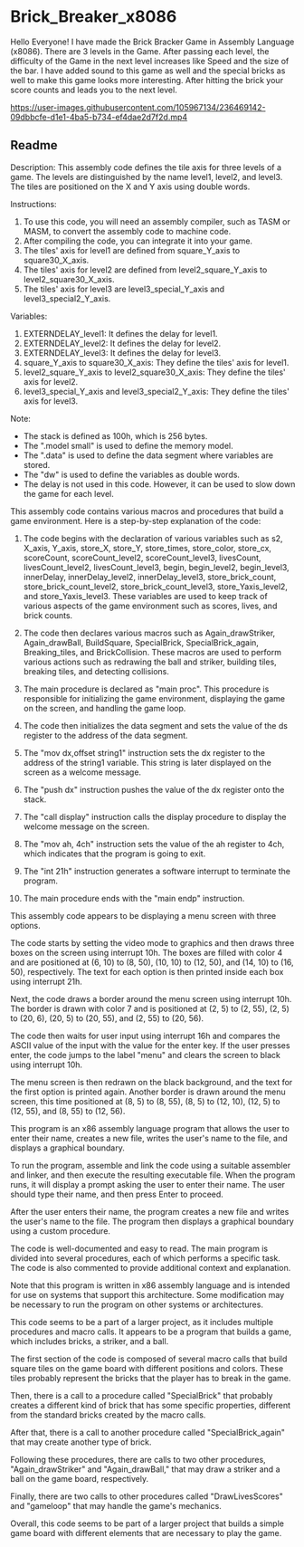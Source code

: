# Brick_Breaker_x8086
 Hello Everyone!  I have made the Brick Bracker Game in Assembly Language (x8086). There are 3 levels in the Game. After passing each level, the difficulty of the Game in the next level increases like Speed and the size of the bar.   I have added sound to this game as well and the special bricks as well to make this game looks more interesting.  After hitting the brick your score counts and leads you to the next level. 


https://user-images.githubusercontent.com/105967134/236469142-09dbbcfe-d1e1-4ba5-b734-ef4dae2d7f2d.mp4

## Readme

Description:
This assembly code defines the tile axis for three levels of a game. The levels are distinguished by the name level1, level2, and level3. The tiles are positioned on the X and Y axis using double words. 

Instructions:
1. To use this code, you will need an assembly compiler, such as TASM or MASM, to convert the assembly code to machine code.
2. After compiling the code, you can integrate it into your game.
3. The tiles' axis for level1 are defined from square_Y_axis to square30_X_axis.
4. The tiles' axis for level2 are defined from level2_square_Y_axis to level2_square30_X_axis.
5. The tiles' axis for level3 are level3_special_Y_axis and level3_special2_Y_axis.

Variables:
1. EXTERNDELAY_level1: It defines the delay for level1.
2. EXTERNDELAY_level2: It defines the delay for level2.
3. EXTERNDELAY_level3: It defines the delay for level3.
4. square_Y_axis to square30_X_axis: They define the tiles' axis for level1.
5. level2_square_Y_axis to level2_square30_X_axis: They define the tiles' axis for level2.
6. level3_special_Y_axis and level3_special2_Y_axis: They define the tiles' axis for level3.

Note:
- The stack is defined as 100h, which is 256 bytes.
- The ".model small" is used to define the memory model.
- The ".data" is used to define the data segment where variables are stored.
- The "dw" is used to define the variables as double words.
- The delay is not used in this code. However, it can be used to slow down the game for each level.


This assembly code contains various macros and procedures that build a game environment. Here is a step-by-step explanation of the code:

1. The code begins with the declaration of various variables such as s2, X_axis, Y_axis, store_X, store_Y, store_times, store_color, store_cx, scoreCount, scoreCount_level2, scoreCount_level3, livesCount, livesCount_level2, livesCount_level3, begin, begin_level2, begin_level3, innerDelay, innerDelay_level2, innerDelay_level3, store_brick_count, store_brick_count_level2, store_brick_count_level3, store_Yaxis_level2, and store_Yaxis_level3. These variables are used to keep track of various aspects of the game environment such as scores, lives, and brick counts.

2. The code then declares various macros such as Again_drawStriker, Again_drawBall, BuildSquare, SpecialBrick, SpecialBrick_again, Breaking_tiles, and BrickCollision. These macros are used to perform various actions such as redrawing the ball and striker, building tiles, breaking tiles, and detecting collisions.

3. The main procedure is declared as "main proc". This procedure is responsible for initializing the game environment, displaying the game on the screen, and handling the game loop.

4. The code then initializes the data segment and sets the value of the ds register to the address of the data segment.

5. The "mov dx,offset string1" instruction sets the dx register to the address of the string1 variable. This string is later displayed on the screen as a welcome message.

6. The "push dx" instruction pushes the value of the dx register onto the stack.

7. The "call display" instruction calls the display procedure to display the welcome message on the screen.

8. The "mov ah, 4ch" instruction sets the value of the ah register to 4ch, which indicates that the program is going to exit.

9. The "int 21h" instruction generates a software interrupt to terminate the program.

10. The main procedure ends with the "main endp" instruction.


This assembly code appears to be displaying a menu screen with three options. 

The code starts by setting the video mode to graphics and then draws three boxes on the screen using interrupt 10h. The boxes are filled with color 4 and are positioned at (6, 10) to (8, 50), (10, 10) to (12, 50), and (14, 10) to (16, 50), respectively. The text for each option is then printed inside each box using interrupt 21h.

Next, the code draws a border around the menu screen using interrupt 10h. The border is drawn with color 7 and is positioned at (2, 5) to (2, 55), (2, 5) to (20, 6), (20, 5) to (20, 55), and (2, 55) to (20, 56).

The code then waits for user input using interrupt 16h and compares the ASCII value of the input with the value for the enter key. If the user presses enter, the code jumps to the label "menu" and clears the screen to black using interrupt 10h.

The menu screen is then redrawn on the black background, and the text for the first option is printed again. Another border is drawn around the menu screen, this time positioned at (8, 5) to (8, 55), (8, 5) to (12, 10), (12, 5) to (12, 55), and (8, 55) to (12, 56).


This program is an x86 assembly language program that allows the user to enter their name, creates a new file, writes the user's name to the file, and displays a graphical boundary. 

To run the program, assemble and link the code using a suitable assembler and linker, and then execute the resulting executable file. When the program runs, it will display a prompt asking the user to enter their name. The user should type their name, and then press Enter to proceed. 

After the user enters their name, the program creates a new file and writes the user's name to the file. The program then displays a graphical boundary using a custom procedure. 

The code is well-documented and easy to read. The main program is divided into several procedures, each of which performs a specific task. The code is also commented to provide additional context and explanation.

Note that this program is written in x86 assembly language and is intended for use on systems that support this architecture. Some modification may be necessary to run the program on other systems or architectures.


This code seems to be a part of a larger project, as it includes multiple procedures and macro calls. It appears to be a program that builds a game, which includes bricks, a striker, and a ball.

The first section of the code is composed of several macro calls that build square tiles on the game board with different positions and colors. These tiles probably represent the bricks that the player has to break in the game.

Then, there is a call to a procedure called "SpecialBrick" that probably creates a different kind of brick that has some specific properties, different from the standard bricks created by the macro calls.

After that, there is a call to another procedure called "SpecialBrick_again" that may create another type of brick.

Following these procedures, there are calls to two other procedures, "Again_drawStriker" and "Again_drawBall," that may draw a striker and a ball on the game board, respectively.

Finally, there are two calls to other procedures called "DrawLivesScores" and "gameloop" that may handle the game's mechanics.

Overall, this code seems to be part of a larger project that builds a simple game board with different elements that are necessary to play the game.




